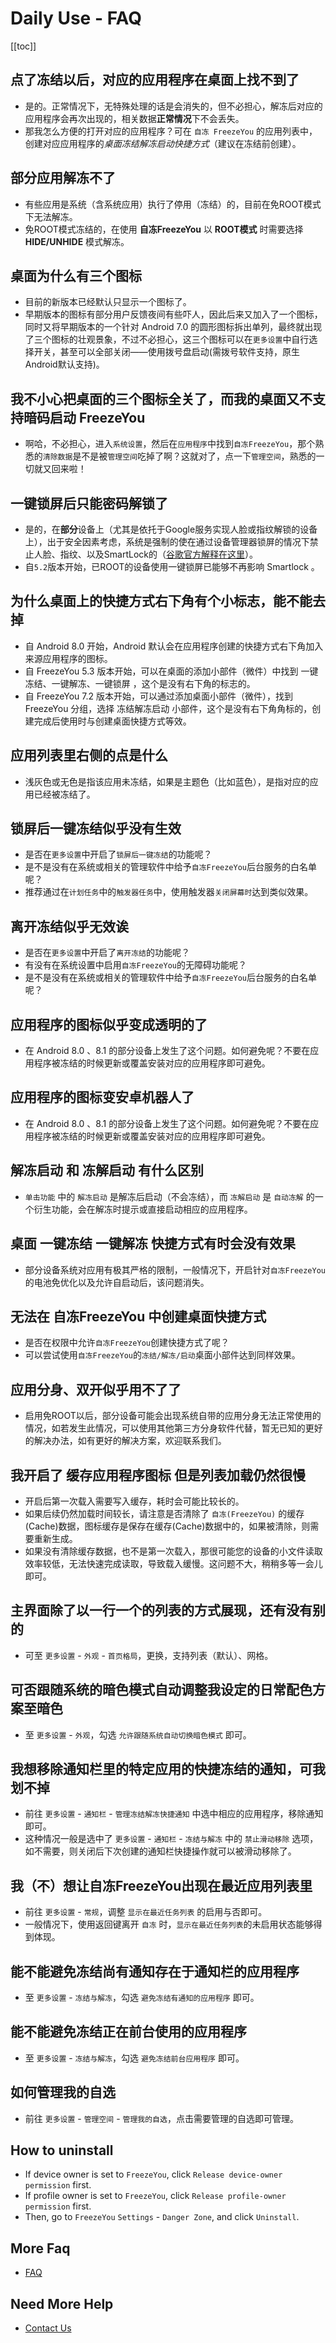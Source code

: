 # Daily Use - FAQ
[[toc]]

## 点了冻结以后，对应的应用程序在桌面上找不到了
- 是的。正常情况下，无特殊处理的话是会消失的，但不必担心，解冻后对应的应用程序会再次出现的，相关数据**正常情况**下不会丢失。
- 那我怎么方便的打开对应的应用程序？可在 `自冻 FreezeYou` 的应用列表中，创建对应应用程序的*桌面冻结解冻启动快捷方式*（建议在冻结前创建）。

## 部分应用解冻不了
- 有些应用是系统（含系统应用）执行了停用（冻结）的，目前在免ROOT模式下无法解冻。
- 免ROOT模式冻结的，在使用 __自冻FreezeYou__ 以 __ROOT模式__ 时需要选择 __HIDE/UNHIDE__ 模式解冻。

## 桌面为什么有三个图标
- 目前的新版本已经默认只显示一个图标了。
- 早期版本的图标有部分用户反馈夜间有些吓人，因此后来又加入了一个图标，同时又将早期版本的一个针对 Android 7.0 的圆形图标拆出单列，最终就出现了三个图标的壮观景象，不过不必担心，这三个图标可以在`更多设置`中自行选择开关，甚至可以全部关闭——使用拨号盘启动(需拨号软件支持，原生Android默认支持)。

## 我不小心把桌面的三个图标全关了，而我的桌面又不支持暗码启动 FreezeYou
- 啊哈，不必担心，进入`系统设置`，然后在`应用程序`中找到`自冻FreezeYou`，那个熟悉的`清除数据`是不是被`管理空间`吃掉了啊？这就对了，点一下`管理空间`，熟悉的一切就又回来啦！

## 一键锁屏后只能密码解锁了
- 是的，在**部分**设备上（尤其是依托于Google服务实现人脸或指纹解锁的设备上），出于安全因素考虑，系统是强制的使在通过设备管理器锁屏的情况下禁止人脸、指纹、以及SmartLock的（[谷歌官方解释在这里](https://issuetracker.google.com/issues/37010802#comment110)）。
- 自`5.2`版本开始，已ROOT的设备使用一键锁屏已能够不再影响 Smartlock 。

## 为什么桌面上的快捷方式右下角有个小标志，能不能去掉
- 自 Android 8.0 开始，Android 默认会在应用程序创建的快捷方式右下角加入来源应用程序的图标。
- 自 FreezeYou 5.3 版本开始，可以在桌面的添加小部件（微件）中找到 一键冻结、一键解冻、一键锁屏 ，这个是没有右下角的标志的。
- 自 FreezeYou 7.2 版本开始，可以通过添加桌面小部件（微件），找到 FreezeYou 分组，选择 冻结解冻启动 小部件，这个是没有右下角角标的，创建完成后使用时与创建桌面快捷方式等效。

## 应用列表里右侧的点是什么
- 浅灰色或无色是指该应用未冻结，如果是主题色（比如蓝色），是指对应的应用已经被冻结了。

## 锁屏后一键冻结似乎没有生效
- 是否在`更多设置`中开启了`锁屏后一键冻结`的功能呢？
- 是不是没有在系统或相关的管理软件中给予`自冻FreezeYou`后台服务的白名单呢？
- 推荐通过在`计划任务`中的`触发器任务`中，使用触发器`关闭屏幕时`达到类似效果。

## 离开冻结似乎无效诶
- 是否在`更多设置`中开启了`离开冻结`的功能呢？
- 有没有在系统设置中启用`自冻FreezeYou`的无障碍功能呢？
- 是不是没有在系统或相关的管理软件中给予`自冻FreezeYou`后台服务的白名单呢？

## 应用程序的图标似乎变成透明的了
- 在 Android 8.0 、8.1 的部分设备上发生了这个问题。如何避免呢？不要在应用程序被冻结的时候更新或覆盖安装对应的应用程序即可避免。

## 应用程序的图标变安卓机器人了
- 在 Android 8.0 、8.1 的部分设备上发生了这个问题。如何避免呢？不要在应用程序被冻结的时候更新或覆盖安装对应的应用程序即可避免。

## **解冻启动** 和 **冻解启动** 有什么区别
- `单击功能` 中的 `解冻启动` 是解冻后启动（不会冻结），而 `冻解启动` 是 `自动冻解` 的一个衍生功能，会在解冻时提示或直接启动相应的应用程序。

## 桌面 一键冻结 一键解冻 快捷方式有时会没有效果
- 部分设备系统对应用有极其严格的限制，一般情况下，开启针对`自冻FreezeYou`的电池免优化以及允许自启动后，该问题消失。

## 无法在 自冻FreezeYou 中创建桌面快捷方式
- 是否在权限中允许`自冻FreezeYou`创建快捷方式了呢？
- 可以尝试使用`自冻FreezeYou`的`冻结/解冻/启动`桌面小部件达到同样效果。

## 应用分身、双开似乎用不了了
- 启用免ROOT以后，部分设备可能会出现系统自带的应用分身无法正常使用的情况，如若发生此情况，可以使用其他第三方分身软件代替，暂无已知的更好的解决办法，如有更好的解决方案，欢迎联系我们。

## 我开启了 缓存应用程序图标 但是列表加载仍然很慢
- 开启后第一次载入需要写入缓存，耗时会可能比较长的。
- 如果后续仍然加载时间较长，请注意是否清除了 `自冻(FreezeYou)` 的缓存(Cache)数据，图标缓存是保存在缓存(Cache)数据中的，如果被清除，则需要重新生成。
- 如果没有清除缓存数据，也不是第一次载入，那很可能您的设备的小文件读取效率较低，无法快速完成读取，导致载入缓慢。这问题不大，稍稍多等一会儿即可。

## 主界面除了以一行一个的列表的方式展现，还有没有别的
- 可至 `更多设置` - `外观` - `首页格局`，更换，支持列表（默认）、网格。

## 可否跟随系统的暗色模式自动调整我设定的日常配色方案至暗色
- 至 `更多设置` - `外观`，勾选 `允许跟随系统自动切换暗色模式` 即可。

## 我想移除通知栏里的特定应用的快捷冻结的通知，可我划不掉
- 前往 `更多设置` - `通知栏` - `管理冻结解冻快捷通知` 中选中相应的应用程序，移除通知即可。
- 这种情况一般是选中了 `更多设置` - `通知栏` - `冻结与解冻` 中的 `禁止滑动移除` 选项，如不需要，则关闭后下次创建的通知栏快捷操作就可以被滑动移除了。

## 我（不）想让自冻FreezeYou出现在最近应用列表里
- 前往 `更多设置` - `常规`，调整 `显示在最近任务列表` 的启用与否即可。
- 一般情况下，使用返回键离开 `自冻` 时，`显示在最近任务列表`的未启用状态能够得到体现。

## 能不能避免冻结尚有通知存在于通知栏的应用程序
- 至 `更多设置` - `冻结与解冻`，勾选 `避免冻结有通知的应用程序` 即可。

## 能不能避免冻结正在前台使用的应用程序
- 至 `更多设置` - `冻结与解冻`，勾选 `避免冻结前台应用程序` 即可。

## 如何管理我的自选
- 前往 `更多设置` - `管理空间` - `管理我的自选`，点击需要管理的自选即可管理。

## How to uninstall
- If device owner is set to `FreezeYou`, click `Release device-owner permission` first.
- If profile owner is set to `FreezeYou`, click `Release profile-owner permission` first.
- Then, go to `FreezeYou` `Settings` - `Danger Zone`, and click `Uninstall`.

## More Faq
* [FAQ](../faq/)

## Need More Help
- [Contact Us](../about/contactUs.md)

